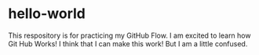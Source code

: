 # hello-world
This respository is for practicing my GitHub Flow.
I am excited to learn how Git Hub Works!
I think that I can make this work!
But I am a little confused.
